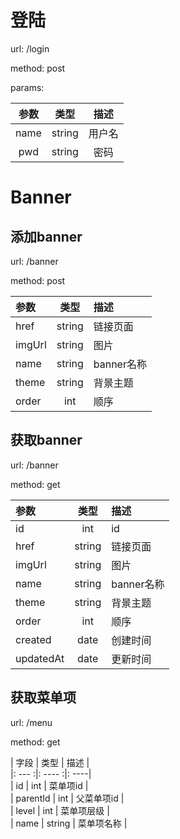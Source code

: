 # 登陆
url: /login 

method: post

params:    

|  参数 | 类型 | 描述 |   
|:-----------:|:------------:|:--------:|  
| name | string | 用户名 |  
| pwd   | string | 密码     |  



# Banner 

## 添加banner

url: /banner

method: post  

| 参数 | 类型 | 描述 |  
|:-----|:-------:|:-------|  
| href   |  string  |   链接页面     |  
| imgUrl | string | 图片 |   
| name |  string  | banner名称   |  
| theme | string |  背景主题 |  
| order | int  | 顺序 |  

## 获取banner

url: /banner

method: get   

| 参数 | 类型 | 描述 |  
|:-----|:-------:|:-------|  
| id    |   int     |  id  |
| href   |  string  |   链接页面     |  
| imgUrl | string | 图片 |   
| name |  string  | banner名称   |  
| theme | string |  背景主题 |  
| order | int  | 顺序 |  
| created | date | 创建时间 |
| updatedAt | date | 更新时间 |

## 获取菜单项  

url: /menu

method: get 

| 字段 | 类型 | 描述 |  
|: --- :|: ---- :|: ----|  
| id    |  int   | 菜单项id |  
| parentId | int | 父菜单项id |  
| level | int | 菜单项层级 |  
| name | string | 菜单项名称 |    

